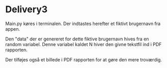 # Delivery3

Main.py køres i terminalen. 
Der indtastes herefter et fiktivt brugernavn fra appen. 

Den "data" der er genereret for dette fiktive brugernavn hives fra en random variabel. 
Denne variabel kaldet N hiver den givne tekstfil ind i PDF rapporten. 

Der tilføjes også et billede i PDF rapporten for at gøre den mere troværdig. 
